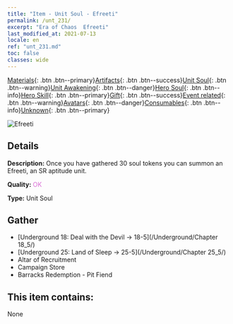```yaml
---
title: "Item - Unit Soul - Efreeti"
permalink: /unt_231/
excerpt: "Era of Chaos  Efreeti"
last_modified_at: 2021-07-13
locale: en
ref: "unt_231.md"
toc: false
classes: wide
---
```

 [Materials](/Items/){: .btn .btn--primary}[Artifacts](/Items/Artifacts/){: .btn .btn--success}[Unit Soul](/Items/UnitSoul/){: .btn .btn--warning}[Unit Awakening](/Items/UnitAwakening/){: .btn .btn--danger}[Hero Soul](/Items/HeroSoul/){: .btn .btn--info}[Hero Skill](/Items/HeroSkill/){: .btn .btn--primary}[Gift](/Items/Gift/){: .btn .btn--success}[Event related](/Items/Events/){: .btn .btn--warning}[Avatars](/Items/Avatars/){: .btn .btn--danger}[Consumables](/Items/Consumables/){: .btn .btn--info}[Unknown](/Items/Unknown/){: .btn .btn--primary}

 ![Efreeti](/images/u/ti_liehuojingling.jpg)

## Details
 **Description:** Once you have gathered 30 soul tokens you can summon an Efreeti, an SR aptitude unit.

 **Quality:** <span style="color: #DA70D6">OK</span>

 **Type:** Unit Soul

## Gather

*    [Underground 18: Deal with the Devil -> 18-5](/Underground/Chapter 18_5/) 
*    [Underground 25: Land of Sleep -> 25-5](/Underground/Chapter 25_5/) 
*    Altar of Recruitment 
*    Campaign Store 
*    Barracks Redemption - Pit Fiend 

## This item contains:

  None

